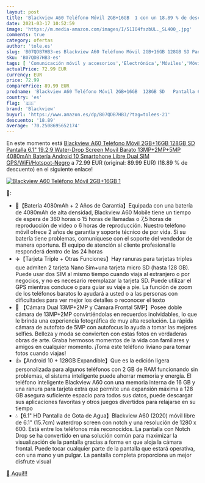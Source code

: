 ```yaml
---
layout: post
title: 'Blackview A60 Teléfono Móvil 2GB+16GB  1 con un 18.89 % de descuento'
date: 2021-03-17 10:52:59
image: 'https://m.media-amazon.com/images/I/51IO4fszbUL._SL400_.jpg'
comments: true
category: ofertas
author: 'tole.es'
slug: 'B07QDB7HB3-es Blackview A60 Teléfono Móvil 2GB+16GB 128GB SD Pantalla...'
sku: 'B07QDB7HB3-es'
tags: [ 'Comunicación móvil y accesorios','Electrónica','Móviles','Móviles y smartphones libres','android','blackview', ]
actualPrice: 72.99 EUR
currency: EUR
price: 72.99
comparePrice: 89.99 EUR
prodname: 'Blackview A60 Teléfono Móvil 2GB+16GB  128GB SD   Pantalla 6.1"  19.2:9  Water-Drop Screen Movil Barato  13MP+2MP+5MP  4080mAh Batería  Android 10 Smartphone Libre Dual SIM  GPS/WiFi/Hotspot-Negro'
country: 'es'
flag: '🇪🇸'
brand: 'Blackview'
buyurl: 'https://www.amazon.es/dp/B07QDB7HB3/?tag=tolees-21'
descuento: '18.89'
average: '70.2508695652174'
---
```


En este momento está [Blackview A60 Teléfono Móvil 2GB+16GB  128GB SD   Pantalla 6.1"  19.2:9  Water-Drop Screen Movil Barato  13MP+2MP+5MP  4080mAh Batería  Android 10 Smartphone Libre Dual SIM  GPS/WiFi/Hotspot-Negro](https://www.amazon.es/dp/B07QDB7HB3/?tag=tolees-21) a 72.99 EUR (original: 89.99 EUR) (18.89 %  de descuento) en el siguiente enlace!

[![Blackview A60 Teléfono Móvil 2GB+16GB  1](https://m.media-amazon.com/images/I/51IO4fszbUL._SL400_.jpg)](https://www.amazon.es/dp/B07QDB7HB3/?tag=tolees-21)

🔎:

- 🔋【Batería 4080mAh + 2 Años de Garantía】Equipada con una batería de 4080mAh de alta densidad, Blackview A60 Mobile tiene un tiempo de espera de 360 horas o 15 horas de llamadas o 7,5 horas de reproducción de video o 6 horas de reproducción. Nuestro teléfono móvil ofrece 2 años de garantía y soporte técnico de por vida. Si su batería tiene problemas, comuníquese con el soporte del vendedor de manera oportuna. El equipo de atención al cliente profesional le responderá dentro de las 24 horas
- ✈️【Tarjeta Triple + Otras Funciones】Hay ranuras para tarjetas triples que admiten 2 tarjeta Nano Sim+una tarjeta micro SD (hasta 128 GB). Puede usar dos SIM al mismo tiempo cuando viaja al extranjero o por negocios, y no es necesario reemplazar la tarjeta SD. Puede utilizar el GPS mientras conduce o para guiar su viaje a pie. La función de zoom de los teléfonos baratos lo ayudará a usted o a las personas con dificultades para ver mejor los detalles o reconocer el texto
- 📸 【Cámara Dual 13MP+2MP y Cámara Frontal 5MP】Posee doble cámara de 13MP+2MP convirtiéndolas en recuerdos inolvidables, lo que le brinda una experiencia fotográfica de muy alta resolución. La rápida cámara de autofoto de 5MP con autofocus lo ayuda a tomar las mejores selfies. Belleza y moda se convierten con estas fotos en verdaderas obras de arte. Graba hermosos momentos de la vida con familiares y amigos en cualquier momento. ¡Toma este teléfono liviano para tomar fotos cuando viajas!
- 👍【Android 10 + 128GB Expandible】Que es la edición ligera personalizada para algunos teléfonos con 2 GB de RAM funcionando sin problemas, el sistema inteligente puede ahorrar memoria y energía. El teléfono inteligente Blackview A60 con una memoria interna de 16 GB y una ranura para tarjeta extra que permite una expansión máxima a 128 GB asegura suficiente espacio para todos sus datos, puede descargar sus aplicaciones favoritas y otros juegos divertidos para relajarse en su tiempo
- 💧【6.1" HD Pantalla de Gota de Agua】Blackview A60 (2020) móvil libre de 6.1" (15.7cm) waterdrop screen con notch y una resolución de 1280 x 600. Está entre los teléfonos más reconocidos. La pantalla con Notch Drop se ha convertido en una solución común para maximizar la visualización de la pantalla gracias a forma en que aloja la cámara frontal. Puede tocar cualquier parte de la pantalla que estará operativa, con una mano y un pulgar. La pantalla completa proporciona un mejor disfrute visual

[🛒 Aquí!!!](https://www.amazon.es/dp/B07QDB7HB3/?tag=tolees-21)
